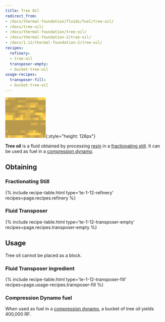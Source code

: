 ```yaml
---
title: Tree Oil
redirect_from:
- /docs/thermal-foundation/fluids/fuel/tree-oil/
- /docs/tree-oil/
- /docs/thermal-foundation/tree-oil/
- /docs/thermal-foundation-2/tree-oil/
- /docs/1.12/thermal-foundation-2/tree-oil/
recipes:
  refinery:
  - tree-oil
  transposer-empty:
  - bucket-tree-oil
usage-recipes:
  transposer-fill:
  - bucket-tree-oil
---
```


![Tree oil](/assets/images/thermal-foundation-2/tree-oil.gif){:style="height: 128px"}


**Tree oil** is a fluid obtained by processing [resin](../resin/) in a
[fractionating still](../../thermal-expansion/fractionating-still/). It can be used as fuel in a
[compression dynamo](../../thermal-expansion/compression-dynamo/).


Obtaining
---------

### Fractionating Still
{% include recipe-table.html type='te-1-12-refinery' recipes=page.recipes.refinery %}

### Fluid Transposer
{% include recipe-table.html type='te-1-12-transposer-empty' recipes=page.recipes.transposer-empty %}


Usage
-----

Tree oil cannot be placed as a block.

### Fluid Transposer ingredient
{% include recipe-table.html type='te-1-12-transposer-fill' recipes=page.usage-recipes.transposer-fill %}

### Compression Dynamo fuel
When used as fuel in a [compression
dynamo](../../thermal-expansion/compression-dynamo/), a bucket of tree oil
yields 400,000 RF.
